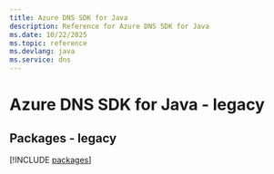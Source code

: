 ```yaml
---
title: Azure DNS SDK for Java
description: Reference for Azure DNS SDK for Java
ms.date: 10/22/2025
ms.topic: reference
ms.devlang: java
ms.service: dns
---
```

# Azure DNS SDK for Java - legacy
## Packages - legacy
[!INCLUDE [packages](dns-index.md)]